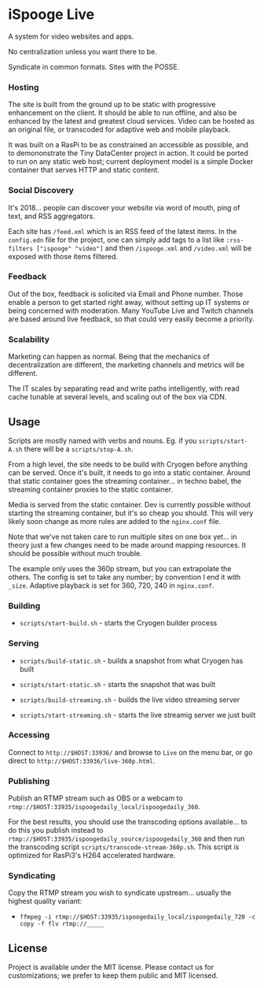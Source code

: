 # iSpooge Live

A system for video websites and apps.

No centralization unless you want there to be.

Syndicate in common formats. Sites with the POSSE.

### Hosting

The site is built from the ground up to be static with progressive enhancement
on the client. It should be able to run offline, and also be enhanced by
the latest and greatest cloud services. Video can be hosted as an original file,
or transcoded for adaptive web and mobile playback. 

It was built on a RasPi to be as constrained an accessible as possible, and to
demononstrate the Tiny DataCenter project in action. It could be ported to run
on any static web host; current deployment model is a simple Docker container
that serves HTTP and static content.

### Social Discovery

It's 2018... people can discover your website via word of mouth, ping of text,
and RSS aggregators.

Each site has `/feed.xml` which is an RSS feed of the latest items. In the 
`config.edn` file for the project, one can simply add tags to a list like
`:rss-filters ["ispooge" "video"]` and then `/ispooge.xml` and `/video.xml`
will be exposed with those items filtered.

### Feedback

Out of the box, feedback is solicited via Email and Phone number. Those enable
a person to get started right away, without setting up IT systems or being 
concerned with moderation. Many YouTube Live and Twitch channels are based around
live feedback, so that could very easily become a priority.


### Scalability

Marketing can happen as normal. Being that the mechanics of decentralization are 
different, the marketing channels and metrics will be different. 

The IT scales by separating read and write paths intelligently, with read cache
tunable at several levels, and scaling out of the box via CDN.


## Usage

Scripts are mostly named with verbs and nouns. Eg. if you `scripts/start-A.sh` there will be
a `scripts/stop-A.sh`.

From a high level, the site needs to be build with Cryogen before anything can
be served. Once it's built, it needs to go into a static container. Around that
static container goes the streaming container... in techno babel, the streaming
container proxies to the static container.

Media is served from the static container. Dev is currently possible without starting
the streaming container, but it's so cheap you should. This will very likely soon
change as more rules are added to the `nginx.conf` file.

Note that we've not taken care to run multiple sites on one box yet... in theory
just a few changes need to be made around mapping resources. It should be possible
without much trouble.

The example only uses the 360p stream, but you can extrapolate the others. The 
config is set to take any number; by convention I end it with `_size`. Adaptive
playback is set for 360, 720, 240 in `nginx.conf`.

### Building

* `scripts/start-build.sh` - starts the Cryogen builder process

### Serving

* `scripts/build-static.sh` - builds a snapshot from what Cryogen has built
* `scripts/start-static.sh` - starts the snapshot that was built

* `scripts/build-streaming.sh` - builds the live video streaming server
* `scripts/start-streaming.sh` - starts the live streamig server we just built

### Accessing

Connect to `http://$HOST:33936/` and browse to `Live` on the menu bar, or go direct
to `http://$HOST:33936/live-360p.html`.

### Publishing

Publish an RTMP stream such as OBS or a webcam to `rtmp://$HOST:33935/ispoogedaily_local/ispoogedaily_360`.

For the best results, you should use the transcoding options available... to do this
you publish instead to `rtmp://$HOST:33935/ispoogedaily_source/ispoogedaily_360` and then run the
transcoding script `scripts/transcode-stream-360p.sh`. This script is optimized for
RasPi3's H264 accelerated hardware.

### Syndicating

Copy the RTMP stream you wish to syndicate upstream... usually the highest quality
variant:

* `ffmpeg -i rtmp://$HOST:33935/ispoogedaily_local/ispoogedaily_720 -c copy -f flv rtmp://_____`

## License

Project is available under the MIT license. Please contact us for customizations;
we prefer to keep them public and MIT licensed.